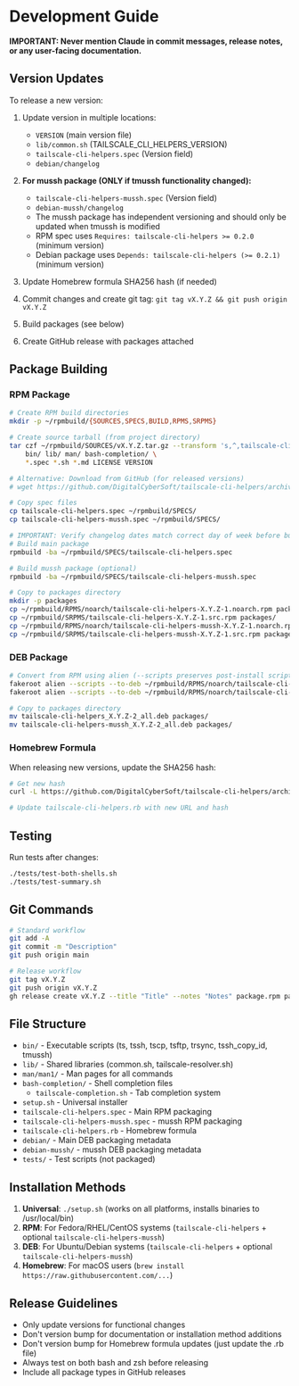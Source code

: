 # Development Guide

**IMPORTANT: Never mention Claude in commit messages, release notes, or any user-facing documentation.**

## Version Updates

To release a new version:

1. Update version in multiple locations:
   - `VERSION` (main version file)
   - `lib/common.sh` (TAILSCALE_CLI_HELPERS_VERSION)
   - `tailscale-cli-helpers.spec` (Version field)
   - `debian/changelog`
   
2. **For mussh package (ONLY if tmussh functionality changed):**
   - `tailscale-cli-helpers-mussh.spec` (Version field)
   - `debian-mussh/changelog`
   - The mussh package has independent versioning and should only be updated when tmussh is modified
   - RPM spec uses `Requires: tailscale-cli-helpers >= 0.2.0` (minimum version)
   - Debian package uses `Depends: tailscale-cli-helpers (>= 0.2.1)` (minimum version)

3. Update Homebrew formula SHA256 hash (if needed)
4. Commit changes and create git tag: `git tag vX.Y.Z && git push origin vX.Y.Z`
5. Build packages (see below)
6. Create GitHub release with packages attached

## Package Building

### RPM Package
```bash
# Create RPM build directories
mkdir -p ~/rpmbuild/{SOURCES,SPECS,BUILD,RPMS,SRPMS}

# Create source tarball (from project directory)
tar czf ~/rpmbuild/SOURCES/vX.Y.Z.tar.gz --transform 's,^,tailscale-cli-helpers-X.Y.Z/,' \
    bin/ lib/ man/ bash-completion/ \
    *.spec *.sh *.md LICENSE VERSION

# Alternative: Download from GitHub (for released versions)
# wget https://github.com/DigitalCyberSoft/tailscale-cli-helpers/archive/refs/tags/vX.Y.Z.tar.gz -O ~/rpmbuild/SOURCES/vX.Y.Z.tar.gz

# Copy spec files
cp tailscale-cli-helpers.spec ~/rpmbuild/SPECS/
cp tailscale-cli-helpers-mussh.spec ~/rpmbuild/SPECS/

# IMPORTANT: Verify changelog dates match correct day of week before building
# Build main package
rpmbuild -ba ~/rpmbuild/SPECS/tailscale-cli-helpers.spec

# Build mussh package (optional)
rpmbuild -ba ~/rpmbuild/SPECS/tailscale-cli-helpers-mussh.spec

# Copy to packages directory
mkdir -p packages
cp ~/rpmbuild/RPMS/noarch/tailscale-cli-helpers-X.Y.Z-1.noarch.rpm packages/
cp ~/rpmbuild/SRPMS/tailscale-cli-helpers-X.Y.Z-1.src.rpm packages/
cp ~/rpmbuild/RPMS/noarch/tailscale-cli-helpers-mussh-X.Y.Z-1.noarch.rpm packages/
cp ~/rpmbuild/SRPMS/tailscale-cli-helpers-mussh-X.Y.Z-1.src.rpm packages/
```

### DEB Package
```bash
# Convert from RPM using alien (--scripts preserves post-install scripts)
fakeroot alien --scripts --to-deb ~/rpmbuild/RPMS/noarch/tailscale-cli-helpers-X.Y.Z-1.noarch.rpm
fakeroot alien --scripts --to-deb ~/rpmbuild/RPMS/noarch/tailscale-cli-helpers-mussh-X.Y.Z-1.noarch.rpm

# Copy to packages directory
mv tailscale-cli-helpers_X.Y.Z-2_all.deb packages/
mv tailscale-cli-helpers-mussh_X.Y.Z-2_all.deb packages/
```

### Homebrew Formula
When releasing new versions, update the SHA256 hash:
```bash
# Get new hash
curl -L https://github.com/DigitalCyberSoft/tailscale-cli-helpers/archive/refs/tags/vX.Y.Z.tar.gz | sha256sum

# Update tailscale-cli-helpers.rb with new URL and hash
```

## Testing

Run tests after changes:
```bash
./tests/test-both-shells.sh
./tests/test-summary.sh
```

## Git Commands

```bash
# Standard workflow
git add -A
git commit -m "Description"
git push origin main

# Release workflow  
git tag vX.Y.Z
git push origin vX.Y.Z
gh release create vX.Y.Z --title "Title" --notes "Notes" package.rpm package.deb
```

## File Structure

- `bin/` - Executable scripts (ts, tssh, tscp, tsftp, trsync, tssh_copy_id, tmussh)
- `lib/` - Shared libraries (common.sh, tailscale-resolver.sh)
- `man/man1/` - Man pages for all commands
- `bash-completion/` - Shell completion files
  - `tailscale-completion.sh` - Tab completion system
- `setup.sh` - Universal installer
- `tailscale-cli-helpers.spec` - Main RPM packaging
- `tailscale-cli-helpers-mussh.spec` - mussh RPM packaging
- `tailscale-cli-helpers.rb` - Homebrew formula
- `debian/` - Main DEB packaging metadata
- `debian-mussh/` - mussh DEB packaging metadata
- `tests/` - Test scripts (not packaged)

## Installation Methods

1. **Universal**: `./setup.sh` (works on all platforms, installs binaries to /usr/local/bin)
2. **RPM**: For Fedora/RHEL/CentOS systems (`tailscale-cli-helpers` + optional `tailscale-cli-helpers-mussh`)
3. **DEB**: For Ubuntu/Debian systems (`tailscale-cli-helpers` + optional `tailscale-cli-helpers-mussh`)
4. **Homebrew**: For macOS users (`brew install https://raw.githubusercontent.com/...`)

## Release Guidelines

- Only update versions for functional changes
- Don't version bump for documentation or installation method additions
- Don't version bump for Homebrew formula updates (just update the .rb file)
- Always test on both bash and zsh before releasing
- Include all package types in GitHub releases
